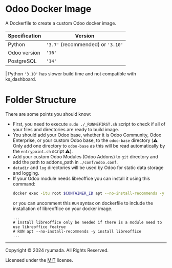 # Odoo Docker Image
A Dockerfile to create a custom Odoo docker image.

| Specification | Version |
|----|----|
|Python|`'3.7'` (recommended) or `'3.10'`|
|Odoo version|`'16'`|
|PostgreSQL|`'14'`|

| Python `'3.10'` has slower build time and not compatible with ks_dashboard.

# Folder Structure
There are some points you should know:
- First, you need to execute `sudo ./_RUNMEFIRST.sh` script to check if all of your files and directories are ready to build image.
- You should add your Odoo base, whether it is Odoo Community, Odoo Enterprise, or your custom Odoo base, to the `odoo-base` directory (⚠️ Only add one directory to `odoo-base` as this will be read automatically by the `entrypoint.sh` script ⚠️).
- Add your custom Odoo Modules (Odoo Addons) to `git` directory and add the path to addons_path in `./conf/odoo.conf`.
- `datadir` and `log` directories will be used by Odoo for static data storage and logging.
- If your Odoo module needs libreoffice you can install it using this command:
  ```bash
  docker exec -itu root $CONTAINER_ID apt --no-install-recommends -y install libreoffice
  ```
  or you can uncomment this `RUN` syntax on dockerfile to include the installation of libreoffice on your docker image.
  ```docker
  ...
  # install libreoffice only be needed if there is a module need to use libreoffice featrue
  # RUN apt --no-install-recommends -y install libreoffice
  ...
  ```
  

---

Copyright © 2024 ryumada. All Rights Reserved.

Licensed under the [MIT](LICENSE) license.
